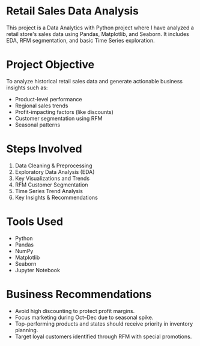 # Retail Sales Data Analysis
This project is a Data Analytics with Python project where I have analyzed a retail store's sales data using Pandas, Matplotlib, and Seaborn. It includes EDA, RFM segmentation, and basic Time Series exploration.

# Project Objective
To analyze historical retail sales data and generate actionable business insights such as:
- Product-level performance
- Regional sales trends
- Profit-impacting factors (like discounts)
- Customer segmentation using RFM
- Seasonal patterns
# Steps Involved
1. Data Cleaning & Preprocessing
2. Exploratory Data Analysis (EDA)
3. Key Visualizations and Trends
4. RFM Customer Segmentation
5. Time Series Trend Analysis
6. Key Insights & Recommendations
# Tools Used
- Python
- Pandas
- NumPy
- Matplotlib
- Seaborn
- Jupyter Notebook
# Business Recommendations
- Avoid high discounting to protect profit margins.
- Focus marketing during Oct–Dec due to seasonal spike.
- Top-performing products and states should receive priority in inventory planning.
- Target loyal customers identified through RFM with special promotions.
